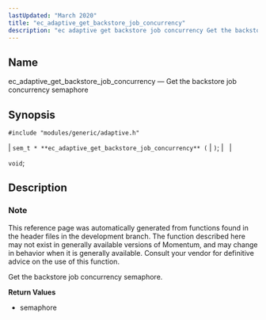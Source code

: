 ```yaml
---
lastUpdated: "March 2020"
title: "ec_adaptive_get_backstore_job_concurrency"
description: "ec adaptive get backstore job concurrency Get the backstore job concurrency semaphore sem t ec adaptive get backstore job concurrency void This reference page was automatically generated from functions found in the header files in the development branch The function described here may not exist in generally available versions of..."
---
```


<a name="apis.ec_adaptive_get_backstore_job_concurrency"></a> 
## Name

ec_adaptive_get_backstore_job_concurrency — Get the backstore job concurrency semaphore

## Synopsis

`#include "modules/generic/adaptive.h"`

| `sem_t * **ec_adaptive_get_backstore_job_concurrency** (` | `)`; |   |

`void`;<a name="idp46631440"></a> 
## Description

### Note

This reference page was automatically generated from functions found in the header files in the development branch. The function described here may not exist in generally available versions of Momentum, and may change in behavior when it is generally available. Consult your vendor for definitive advice on the use of this function.

Get the backstore job concurrency semaphore.

**<a name="idp46633872"></a> Return Values**

- semaphore